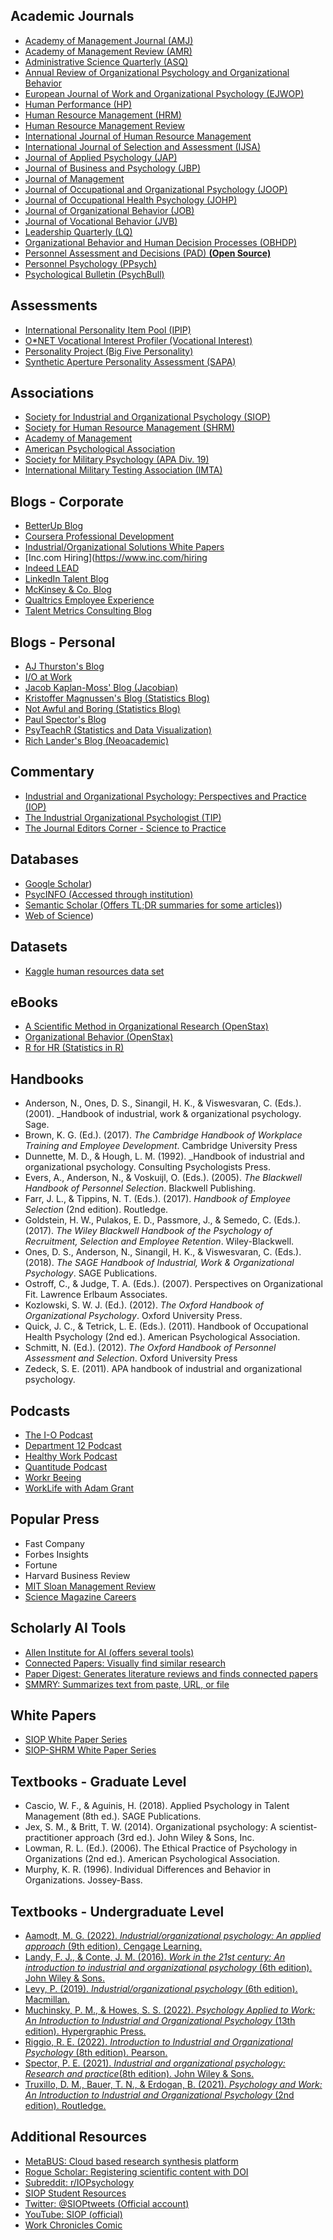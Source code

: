 ## Academic Journals
- [Academy of Management Journal (AMJ)](http://aom.org/Publications/AMJ/Welcome-to-AMJ.aspx)
- [Academy of Management Review (AMR)](http://aom.org/Publications/AMR/Academy-of-Management-Review.aspx)
- [Administrative Science Quarterly (ASQ)](https://journals.sagepub.com/home/asq)
- [Annual Review of Organizational Psychology and Organizational Behavior](https://www.annualreviews.org/journal/orgpsych)
- [European Journal of Work and Organizational Psychology (EJWOP)](http://www.tandfonline.com/toc/pewo20/current)
- [Human Performance (HP)](http://www.tandfonline.com/loi/hhup20)
- [Human Resource Management (HRM)](http://onlinelibrary.wiley.com/journal/10.1111/(ISSN)1748-8583)
- [Human Resource Management Review](https://www.sciencedirect.com/journal/human-resource-management-review)
- [International Journal of Human Resource Management](https://www.tandfonline.com/journals/rijh20)
- [International Journal of Selection and Assessment (IJSA)](https://www.wiley.com/en-us/International+Journal+of+Selection+and+Assessment-p-9780JRNL60954)
- [Journal of Applied Psychology (JAP)](http://www.apa.org/pubs/journals/apl/)
- [Journal of Business and Psychology (JBP)](https://link.springer.com/journal/10869)
- [Journal of Management](https://journals.sagepub.com/home/jom)
- [Journal of Occupational and Organizational Psychology (JOOP)](http://onlinelibrary.wiley.com/journal/10.1111/(ISSN)2044-8325)
- [Journal of Occupational Health Psychology (JOHP)](http://www.apa.org/pubs/journals/ocp/index.aspx)
- [Journal of Organizational Behavior (JOB)](http://onlinelibrary.wiley.com/journal/10.1002/(ISSN)1099-1379)
- [Journal of Vocational Behavior (JVB)](https://www.journals.elsevier.com/journal-of-vocational-behavior)
- [Leadership Quarterly (LQ)](https://www.journals.elsevier.com/the-leadership-quarterly)
- [Organizational Behavior and Human Decision Processes (OBHDP)](https://www.journals.elsevier.com/organizational-behavior-and-human-decision-processes/)
- [Personnel Assessment and Decisions (PAD) **(Open Source)**](https://scholarworks.bgsu.edu/pad/)
- [Personnel Psychology (PPsych)](http://onlinelibrary.wiley.com/journal/10.1111/(ISSN)1744-6570)
- [Psychological Bulletin (PsychBull)](http://www.apa.org/pubs/journals/bul/)
## Assessments
- [International Personality Item Pool (IPIP)](https://ipip.ori.org/)
- [O\*NET Vocational Interest Profiler (Vocational Interest)](https://www.siop.org/Research-Publications/SIOP-SHRM-White-Papers)
- [Personality Project (Big Five Personality)](https://personality-project.org/)
- [Synthetic Aperture Personality Assessment (SAPA)](https://www.sapa-project.org/)
## Associations
- [Society for Industrial and Organizational Psychology (SIOP)](https://SIOP.org)
- [Society for Human Resource Management (SHRM)](https://www.shrm.org/)
- [Academy of Management](https://aom.org/)
- [American Psychological Association](https://www.apa.org/)
- [Society for Military Psychology (APA Div. 19)](https://www.militarypsych.org/)
- [International Military Testing Association (IMTA)](http://www.imta.info/home.aspx)
## Blogs - Corporate
- [BetterUp Blog](https://www.betterup.com/blog)
- [Coursera Professional Development](https://www.coursera.org/articles/category/professional-development)
- [Industrial/Organizational Solutions White Papers](https://iosolutions.com/white-papers/)
- [Inc.com Hiring](https://www.inc.com/hiring
- [Indeed LEAD](https://www.indeed.com/lead/talent-management)
- [LinkedIn Talent Blog](https://www.linkedin.com/business/talent/blog)
- [McKinsey & Co. Blog](https://www.mckinsey.com/about-us/new-at-mckinsey-blog)
- [Qualtrics Employee Experience](https://www.qualtrics.com/blog/employee-experience/)
- [Talent Metrics Consulting Blog](https://www.talentmetrics.io/blog)
## Blogs - Personal
- [AJ Thurston's Blog](https://medium.com/@AJThurston)
- [I/O at Work](http://www.ioatwork.com/)
- [Jacob Kaplan-Moss' Blog (Jacobian)](https://jacobian.org/)
- [Kristoffer Magnussen's Blog (Statistics Blog)](https://rpsychologist.com/)
- [Not Awful and Boring (Statistics Blog)](http://notawfulandboring.blogspot.com/)
- [Paul Spector's Blog](https://paulspector.com/blog/)
- [PsyTeachR (Statistics and Data Visualization)](https://psyteachr.github.io/)
- [Rich Lander's Blog (Neoacademic)](https://neoacademic.com/)
## Commentary
- [Industrial and Organizational Psychology: Perspectives and Practice (IOP)](http://my.siop.org/journal)
- [The Industrial Organizational Psychologist (TIP)](http://my.siop.org/TIPdefault)
- [The Journal Editors Corner - Science to Practice](https://www.thejournaleditorscorner.com/science-to-practice.html)

## Databases
- [Google Scholar](https://scholar.google.com/))
- [PsycINFO (Accessed through institution)](https://www.apa.org/pubs/databases/psycinfo)
- [Semantic Scholar (Offers TL;DR summaries for some articles)](https://www.semanticscholar.org/))
- [Web of Science](https://www.webofknowledge.com/))
## Datasets
- [Kaggle human resources data set](https://www.kaggle.com/datasets/rhuebner/human-resources-data-set)
## eBooks
- [A Scientific Method in Organizational Research (OpenStax)](https://openstax.org/books/organizational-behavior/pages/a-scientific-method-in-organizational-research)
- [Organizational Behavior (OpenStax)](https://openstax.org/details/books/organizational-behavior)
- [R for HR (Statistics in R)](https://rforhr.com/)
## Handbooks
- Anderson, N., Ones, D. S., Sinangil, H. K., & Viswesvaran, C. (Eds.). (2001). _Handbook of industrial, work & organizational psychology. Sage.
- Brown, K. G. (Ed.). (2017). _The Cambridge Handbook of Workplace Training and Employee Development_. Cambridge University Press
- Dunnette, M. D., & Hough, L. M. (1992). _Handbook of industrial and organizational psychology. Consulting Psychologists Press.
- Evers, A., Anderson, N., & Voskuijl, O. (Eds.). (2005). _The Blackwell Handbook of Personnel Selection_. Blackwell Publishing.
- Farr, J. L., & Tippins, N. T. (Eds.). (2017). _Handbook of Employee Selection_ (2nd edition). Routledge.
- Goldstein, H. W., Pulakos, E. D., Passmore, J., & Semedo, C. (Eds.). (2017). _The Wiley Blackwell Handbook of the Psychology of Recruitment, Selection and Employee Retention_. Wiley-Blackwell.
- Ones, D. S., Anderson, N., Sinangil, H. K., & Viswesvaran, C. (Eds.). (2018). _The SAGE Handbook of Industrial, Work & Organizational Psychology_. SAGE Publications.
- Ostroff, C., & Judge, T. A. (Eds.). (2007). Perspectives on Organizational Fit. Lawrence Erlbaum Associates.
- Kozlowski, S. W. J. (Ed.). (2012). _The Oxford Handbook of Organizational Psychology_. Oxford University Press.
- Quick, J. C., & Tetrick, L. E. (Eds.). (2011). Handbook of Occupational Health Psychology (2nd ed.). American Psychological Association.
- Schmitt, N. (Ed.). (2012). _The Oxford Handbook of Personnel Assessment and Selection_. Oxford University Press
- Zedeck, S. E. (2011). APA handbook of industrial and organizational psychology.
## Podcasts
- [The I-O Podcast](http://www.siop.org/podcasts/)
- [Department 12 Podcast](http://department12.com)
- [Healthy Work Podcast](https://healthyworkpodcast.com/)
- [Quantitude Podcast](https://quantitudepod.org/)
- [Workr Beeing](https://workrbeeing.com/podcast/)
- [WorkLife with Adam Grant](https://www.ted.com/podcasts/worklife)
## Popular Press
- Fast Company
- Forbes Insights
- Fortune
- Harvard Business Review
- [MIT Sloan Management Review](https://sloanreview.mit.edu/)
- [Science Magazine Careers](https://www.science.org/careers)
## Scholarly AI Tools
- [Allen Institute for AI (offers several tools)](https://allenai.org/demos)
- [Connected Papers: Visually find similar research](https://www.connectedpapers.com)
- [Paper Digest: Generates literature reviews and finds connected papers](http://www.paperdigest.org/)
- [SMMRY: Summarizes text from paste, URL, or file](https://smmry.com/)
## White Papers
- [SIOP White Paper Series](https://www.siop.org/Research-Publications/SIOP-White-Papers)
- [SIOP-SHRM White Paper Series](https://www.siop.org/Research-Publications/SIOP-SHRM-White-Papers)
## Textbooks - Graduate Level
- Cascio, W. F., & Aguinis, H. (2018). Applied Psychology in Talent Management (8th ed.). SAGE Publications.
- Jex, S. M., & Britt, T. W. (2014). Organizational psychology: A scientist-practitioner approach (3rd ed.). John Wiley & Sons, Inc.
- Lowman, R. L. (Ed.). (2006). The Ethical Practice of Psychology in Organizations (2nd ed.). American Psychological Association.
- Murphy, K. R. (1996). Individual Differences and Behavior in Organizations. Jossey-Bass.
## Textbooks - Undergraduate Level
- [Aamodt, M. G. (2022). _Industrial/organizational psychology: An applied approach_ (9th edition). Cengage Learning.](https://www.amazon.com/Industrial-Organizational-Psychology-Applied-Approach/dp/0357658345)
- [Landy, F. J., & Conte, J. M. (2016). _Work in the 21st century: An introduction to industrial and organizational psychology_ (6th edition). John Wiley & Sons.](https://www.amazon.com/Work-21st-Century-Introduction-Organizational/dp/1119493412)
- [Levy, P. (2019). _Industrial/organizational psychology_ (6th edition). Macmillan.](https://www.amazon.com/Industrial-Organizational-Psychology-Understanding-Workplace-dp-1319107397/dp/1319107397)
- [Muchinsky, P. M., & Howes, S. S. (2022). _Psychology Applied to Work: An Introduction to Industrial and Organizational Psychology_ (13th edition). Hypergraphic Press.](https://www.amazon.com/Psychology-Applied-Work-13th-Muchinsky/dp/0974934550)
- [Riggio, R. E. (2022). _Introduction to Industrial and Organizational Psychology_ (8th edition). Pearson.](https://www.amazon.com/Introduction-Industrial-Organizational-Psychology-Ronald/dp/036769946X)
- [Spector, P. E. (2021). _Industrial and organizational psychology: Research and practice_(8th edition). John Wiley & Sons.](https://www.amazon.com/Industrial-Organizational-Psychology-Research-Practice/dp/1119805317/)
- [Truxillo, D. M., Bauer, T. N., & Erdogan, B. (2021). _Psychology and Work: An Introduction to Industrial and Organizational Psychology_ (2nd edition). Routledge.](https://www.amazon.com/Psychology-Work-Introduction-Industrial-Organizational-dp-0367151286/dp/0367151286)
## Additional Resources
- [MetaBUS: Cloud based research synthesis platform](http://metabus.org/)
- [Rogue Scholar: Registering scientific content with DOI](https://rogue-scholar.org/)
- [Subreddit: r/IOPsychology](https://www.reddit.com/r/IOPsychology/)
- [SIOP Student Resources](https://www.siop.org/Membership/Students)
- [Twitter: @SIOPtweets (Official account)](https://twitter.com/sioptweets)
- [YouTube: SIOP (official)](https://www.youtube.com/user/SIOPofficial)
- [Work Chronicles Comic](https://workchronicles.com/comics/)
